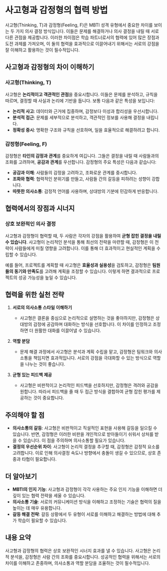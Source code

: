# 사고형과 감정형의 협력 방법

사고형(Thinking, T)과 감정형(Feeling, F)은 MBTI 성격 유형에서 중요한 차이를 보이는 두 가지 의사 결정 방식입니다. 이들은 문제를 해결하거나 의사 결정을 내릴 때 서로 다른 관점을 제공합니다. 이러한 차이점은 학습 파트너로서의 협력에 있어 많은 장점과 도전 과제를 가져오며, 이 둘의 협력을 효과적으로 이끌어내기 위해서는 서로의 강점을 잘 이해하고 활용하는 것이 필수적입니다.

## 사고형과 감정형의 차이 이해하기

### 사고형(Thinking, T)
사고형은 **논리적이고 객관적인 관점**을 중요시합니다. 이들은 문제를 분석하고, 규칙을 따르며, 결정할 때 사실과 논리에 기반을 둡니다. 보통 다음과 같은 특성을 보입니다:
- **논리적 사고**: 데이터와 근거에 집중하며, 감정보다 이성과 합리성을 우선시합니다.
- **분석적 접근**: 문제를 세부적으로 분석하고, 객관적인 정보를 사용해 결정을 내립니다.
- **정확성 중시**: 명확한 구조와 규칙을 선호하며, 일을 효율적으로 해결하려고 합니다.

### 감정형(Feeling, F)
감정형은 **타인의 감정과 관계**를 중요하게 여깁니다. 그들은 결정을 내릴 때 사람들과의 조화를 고려하며, **공감과 관계**를 우선합니다. 감정형의 주요 특성은 다음과 같습니다:
- **공감과 이해**: 사람들의 감정을 고려하고, 조화로운 관계를 중시합니다.
- **조화와 협력**: 협력적인 분위기를 만들고, 사람들 간의 갈등을 피하려는 성향이 강합니다.
- **따뜻한 의사소통**: 감정적 언어를 사용하며, 상대방의 기분에 민감하게 반응합니다.

## 협력에서의 장점과 시너지

### 상호 보완적인 의사 결정
사고형과 감정형이 협력할 때, 두 사람은 각자의 강점을 활용하여 **균형 잡힌 결정을 내릴 수 있습니다**. 사고형이 논리적인 분석을 통해 최선의 전략을 마련할 때, 감정형은 이 전략이 사람들에게 미칠 영향을 고려합니다. 이를 통해 더 효과적이고 현실적인 계획을 수립할 수 있습니다.

예를 들어, 프로젝트를 계획할 때 사고형은 **효율성과 실용성**을 검토하고, 감정형은 **팀원들의 동기와 만족도**를 고려해 계획을 조정할 수 있습니다. 이렇게 하면 결과적으로 프로젝트의 성공 가능성을 높일 수 있습니다.

## 협력을 위한 실천 전략

1. **서로의 의사소통 스타일 이해하기**
   - 사고형은 결론을 중심으로 논리적으로 설명하는 것을 좋아하지만, 감정형은 상대방의 감정에 공감하며 대화하는 방식을 선호합니다. 이 차이를 인정하고 조정하면 더 원활한 대화를 이끌어낼 수 있습니다.

2. **역할 분담**
   - 문제 해결 과정에서 사고형은 분석과 계획 수립을 맡고, 감정형은 팀워크와 의사소통을 책임지면 효과적입니다. 서로의 강점을 극대화할 수 있는 방식으로 역할을 나누는 것이 좋습니다.

3. **균형 있는 피드백 제공**
   - 사고형은 비판적이고 논리적인 피드백을 선호하지만, 감정형은 격려와 공감을 원합니다. 따라서 피드백을 줄 때 두 접근 방식을 결합하여 균형 잡힌 평가를 제공하는 것이 중요합니다.

## 주의해야 할 점

- **의사소통의 갈등**: 사고형은 비판적이고 직설적인 표현을 사용해 갈등을 일으킬 수 있습니다. 반면, 감정형은 이러한 비판을 개인적으로 받아들이기 쉬워서 상처를 받을 수 있습니다. 이 점을 주의하며 의사소통할 필요가 있습니다.
- **결정의 우선순위 차이**: 사고형이 논리적 결정을 추구할 때, 감정형은 감정적 요소를 고려합니다. 이로 인해 의사결정 속도나 방향에서 충돌이 생길 수 있으므로, 상호 존중과 타협이 필요합니다.

## 더 알아보기

- **MBTI의 인지 기능**: 사고형과 감정형이 각각 사용하는 주요 인지 기능을 이해하면 더 깊이 있는 협력 전략을 세울 수 있습니다.
- **의사소통 기술**: 서로의 커뮤니케이션 방식을 이해하고 조정하는 기술은 협력의 질을 높이는 데 매우 유용합니다.
- **갈등 해결 전략**: 갈등 상황에서 두 유형이 서로를 이해하고 해결하는 방법에 대해 추가 학습이 필요할 수 있습니다.

## 내용 요약

사고형과 감정형의 협력은 상호 보완적인 시너지 효과를 낼 수 있습니다. 사고형은 논리적 분석을, 감정형은 사람 간의 조화를 중요시합니다. 성공적인 협력을 위해서는 서로의 차이를 이해하고 존중하며, 의사소통과 역할 분담을 조율하는 것이 필수적입니다.